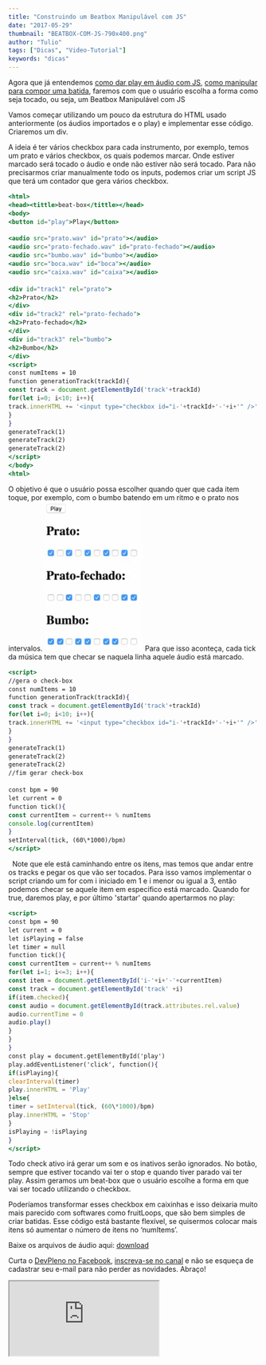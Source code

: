 ```yaml
---
title: "Construindo um Beatbox Manipulável com JS"
date: "2017-05-29"
thumbnail: "BEATBOX-COM-JS-790x400.png"
author: "Tulio"
tags: ["Dicas", "Video-Tutorial"]
keywords: "dicas"
---
```


Agora que já entendemos [como dar play em áudio com JS](https://www.devpleno.com/audio-com-js-puro/), [como manipular para compor uma batida](https://www.devpleno.com/beatbox-com-javascript/), faremos com que o usuário escolha a forma como seja tocado, ou seja, um Beatbox Manipulável com JS

 Vamos começar utilizando um pouco da estrutura do HTML usado anteriormente (os áudios importados e o play) e implementar esse código. Criaremos um div.
 
  A ideia é ter vários checkbox para cada instrumento, por exemplo, temos um prato e vários checkbox, os quais podemos marcar. Onde estiver marcado será tocado o áudio e onde não estiver não será tocado. Para não precisarmos criar manualmente todo os inputs, podemos criar um script JS que terá um contador que gera vários checkbox.

```jsx {numberLines: true}
<html>
<head><tittle>beat-box</tittle></head>
<body>
<button id="play">Play</button>

<audio src="prato.wav" id="prato"></audio>
<audio src="prato-fechado.wav" id="prato-fechado"></audio>
<audio src="bumbo.wav" id="bumbo"></audio>
<audio src="boca.wav" id="boca"></audio>
<audio src="caixa.wav" id="caixa"></audio>

<div id="track1" rel="prato">
<h2>Prato</h2>
</div>
<div id="track2" rel="prato-fechado">
<h2>Prato-fechado</h2>
</div>
<div id="track3" rel="bumbo">
<h2>Bumbo</h2>
</div>
<script>
const numItems = 10
function generationTrack(trackId){
const track = document.getElementById('track'+trackId)
for(let i=0; i<10; i++){
track.innerHTML += '<input type="checkbox id="i-'+trackId+'-'+i+'" />'
}
}
generateTrack(1)
generateTrack(2)
generateTrack(2)
</script>
</body>
<html>
```

O objetivo é que o usuário possa escolher quando quer que cada item toque, por exemplo, com o bumbo batendo em um ritmo e o prato nos intervalos. ![aa](c97fc2c7-ec01-49c4-9be8-b96d40b8395b.png) Para que isso aconteça, cada tick da música tem que checar se naquela linha aquele áudio está marcado.

```jsx {numberLines: true}
<script>
//gera o check-box
const numItems = 10
function generationTrack(trackId){
const track = document.getElementById('track'+trackId)
for(let i=0; i<10; i++){
track.innerHTML += '<input type="checkbox id="i-'+trackId+'-'+i+'" />'
}
}
generateTrack(1)
generateTrack(2)
generateTrack(2)
//fim gerar check-box

const bpm = 90
let current = 0
function tick(){
const currentItem = current++ % numItems
console.log(currentItem)
}
setInterval(tick, (60\*1000)/bpm)
</script>
```

  Note que ele está caminhando entre os itens, mas temos que andar entre os tracks e pegar os que vão ser tocados. Para isso vamos implementar o script criando um for com i iniciado em 1 e i menor ou igual a 3, então podemos checar se aquele item em especifico está marcado. Quando for true, daremos play, e por último 'startar' quando apertarmos no play:

```jsx {numberLines: true}
<script>
const bpm = 90
let current = 0
let isPlaying = false
let timer = null
function tick(){
const currentItem = current++ % numItems
for(let i=1; i<=3; i++){
const item = document.getElementById('i-'+i+'-'+currentItem)
const track = document.getElementById('track' +i)
if(item.checked){
const audio = document.getElementById(track.attributes.rel.value)
audio.currentTime = 0
audio.play()
}
}
}
const play = document.getElementById('play')
play.addEventListener('click', function(){
if(isPlaying){
clearInterval(timer)
play.innerHTML = 'Play'
}else{
timer = setInterval(tick, (60\*1000)/bpm)
play.innerHTML = 'Stop'
}
isPlaying = !isPlaying
}
</script>
```

Todo check ativo irá gerar um som e os inativos serão ignorados. No botão, sempre que estiver tocando vai ter o stop e quando tiver parado vai ter play. Assim geramos um beat-box que o usuário escolhe a forma em que vai ser tocado utilizando o checkbox.

Poderíamos transformar esses checkbox em caixinhas e isso deixaria muito mais parecido com softwares como fruitLoops, que são bem simples de criar batidas.
Esse código está bastante flexível, se quisermos colocar mais itens só aumentar o número de itens no ‘numItems’.

Baixe os arquivos de áudio aqui: [download](https://goo.gl/zHKuad) 

 Curta o [DevPleno no Facebook](https://www.facebook.com/devpleno), [inscreva-se no canal](https://www.youtube.com/devplenocom) e não se esqueça de cadastrar seu e-mail para não perder as novidades. Abraço!

  <div class="embed-responsive embed-responsive-16by9"> 
  <iframe class="embed-responsive-item" src="https://www.youtube.com/embed/01iPnENtCiQ/uqRtwdxH9-s" allowfullscreen></iframe>
   </div>
